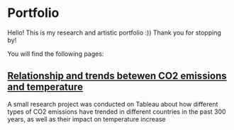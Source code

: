 # Portfolio
Hello! This is my research and artistic portfolio :)) Thank you for stopping by!

You will find the following pages:
## [Relationship and trends betewen CO2 emissions and temperature](emissions.html)
A small research project was conducted on Tableau about how different types of CO2 emissions have trended in different countries in the past 300 years, as well as their impact on temperature increase
